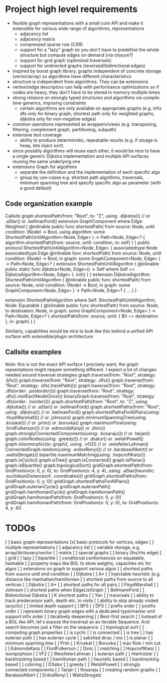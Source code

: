 # Project high level requirements
- flexible graph representations with a small core API and make it extensible for various wide range of algorithms, representations
  - adjacency list
  - adjacency matrix
  - compressed sparse row (CSR)
  - support for a "lazy" graph so you don't have to predefine the whole structure but compute edges on demand (via closure?)
  - support for grid graph (optimized traversals)
  - support for undirected graphs (reversed/bidirectional edges)
- inspired by boost graph library, graphs independent of concrete storage (vector/array) so algorithms have different characteristics
- structure is independent from algorithms. They can be extensions
- vertext/edge descriptors can help with performance optimizations so if nodes are heavy, they don't have to be stored in memory multiple times
- strong reliance on strongly typed structures and algorithms via compile time generics, imposing constraints
  - certain algorithms are only available on appropriate graphs (e.g. infix dfs only for binary graph, shortest path only for weighted graphs, dijkstra only for non-negative edges)
- common operations represented as wrappers/views (e.g. transposing, filtering, complement graph, partitioning, subpath)
- extensive test coverage
  - ability to produce deterministic, repeatable results (e.g. if stoage is heap, lets inject sort)
- since possibly algorithms will reuse each other, it would be nice to have a single generic Dijkstra implementation and multiple API surfaces reusing the same underlying one
- extensions Graph for algotihms
  - separate the definition and the implementation of each specific algo
  - group by use-cases e.g. shortest path algotihms, traversals, minimum spanning tree and specify specific algo as parameter (with a good default)


## Code organization example

Callsite graph.shortestPath(from: "Root", to: "Z", using: .dijkstra()) // or .aStar() or .bellmanFord()
extension GraphComponent where Edge: Weighted {
    @inlinable public func shortestPath(
        from source: Node,
        until condition: (Node) -> Bool,
        using algorithm: some ShortestPathUntilAlgorithm<Node, Edge>
    ) -> Path<Node, Edge>? {
        algorithm.shortestPath(from: source, until: condition, in: self)
    }
}
public protocol ShortestPathUntilAlgorithm<Node, Edge> {
    associatedtype Node
    associatedtype Edge
    @inlinable func shortestPath(
        from source: Node,
        until condition: (Node) -> Bool,
        in graph: some GraphComponent<Node, Edge>
    ) -> Path<Node, Edge>?
}
extension ShortestPathUntilAlgorithm {
    @inlinable public static func dijkstra<Node, Edge>() -> Self where Self == DijkstraAlgorithm<Node, Edge> {
        .init()
    }
}
extension DijkstraAlgorithm: ShortestPathUntilAlgorithm {
    @inlinable public func shortestPath(
        from source: Node,
        until condition: (Node) -> Bool,
        in graph: some GraphComponent<Node, Edge>
    ) -> Path<Node, Edge>? {
        ...
    }
}

extension ShortestPathAlgorithm where Self: ShortestPathUntilAlgorithm, Node: Equatable {
    @inlinable public func shortestPath(
       from source: Node,
       to destination: Node,
       in graph: some GraphComponent<Node, Edge>
   ) -> Path<Node, Edge>? {
       shortestPath(from: source, until: { $0 == destination }, in: graph)
    }
}

Similarly, capabilities would be nice to look like this behind a unified API surface with extensible/plugin architecture

## Callsite examples

Note: this is not the exact API surface I precisely want, the graph repsentations might require something different. I expect a lot of changes needed around traversal strategies
graph.traverse(from: "Root", strategy: .bfs())
graph.traverse(from: "Root", strategy: .dfs())
graph.traverse(from: "Root", strategy: .bfs(.trackPath()))
graph.traverse(from: "Root", strategy: .dfs(order: .postorder()))
graph.traverse(from: "Root", strategy: .dfs().visitEachNodeOnce())
binaryGraph.traverse(from: "Root", strategy: .dfs(order: .inorder()))
graph.shortestPath(from: "Root", to: "Z", using: .dijkstra()) // or .aStar() or .bellmanFord()
graph.shortestPaths(from: "Root", using: .dijkstra()) // or .bellmanFord()
graph.shortestPathsForAllPairs(using: .floydWarshall()) // or .johnson()
graph.minimumSpanningTree(using: .kruskal()) // or .prim() or .boruvka()
graph.maximumFlow(using: .fordFulkerson()) // or .edmondsKarp() or .dinic()
graph.stronglyConnectedComponents(using: .kosaraju()) // or .tarjan()
graph.colorNodes(using: .greedy()) // or .dsatur() or .welshPowell()
graph.isIsomorphic(to: graph2, using: .vf2()) // or .weisfeilerLehman()
ConnectedGraph.random(using: .erdosRenyi()) // or .barabasiAlbert() or .wattsStrogatz()
bipartite.maximumMatching(using: .hopcroftKarp())
graph.isCyclic()
graph.isTree()
graph.isConnected()
graph.isPlanar()
graph.isBipartite()
graph.topologicalSort()
gridGraph.shortestPath(from: GridPosition(x: 0, y: 0), to: GridPosition(x: 4, y: 4), using: .aStar(heuristic: .euclideanDistance(of: \.coordinates)))
gridGraph.shortestPaths(from: GridPosition(x: 0, y: 0))
gridGraph.shortestPathsForAllPairs()
gridGraph.eulerianCycle()
gridGraph.eulerianPath()
gridGraph.hamiltonianCycle()
gridGraph.hamiltonianPath()
gridGraph.hamiltonianPath(from: GridPosition(x: 0, y: 0))
gridGraph.hamiltonianPath(from: GridPosition(x: 0, y: 0), to: GridPosition(x: 4, y: 4))

# TODOs
[ ] basic graph representations
  [x] basic protocols for vertices, edges
  [ ] multiple representations
    [ ] adjacency list
      [ ] variable storage, e.g. array/dictionary/vector
    [ ] matrix
  [ ] special graphs
    [ ] binary (lhs/rhs edge)
    [ ] grid
    [ ] lazy
    [ ] bipartite
[ ] conditional conformances on equatable, hashable
[ ] property maps like BGL to store weights, capacities etc for algos
[ ] extensions on graph to support various algos
  [ ] shortest paths from source until end condition
    [ ] Dijkstra
    [ ] A*
      [ ] Injectable heuristic (e.g. distance like manhattan/hamiltonian
  [ ] shortest paths from source to all vertices
    [ ] Dijkstra
    [ ] A*
  [ ] shortest paths for all pairs
    [ ] FloydWarshall
    [ ] Johnson
  [ ] shortest paths when EdgeListGraph
    [ ] BellmannFord
    [ ] Bidirectional Dijkstra
  [ ] K shortest paths
    [ ] Yen
  [ ] traversals
    [ ] ability to track predecessor path, depth etc. in visits
    [ ] ability to skip already visited (acyclic)
    [ ] limited depth support
    [ ] BFS
    [ ] DFS
      [ ] prefix order
      [ ] postfix order
      [ ] represent binary graph edges with a dedicated type/marker and support infix order
      [ ] iteratively deepening
    [ ] Best-first search
    [ ] Instead of a BGL like API, let's expose the traversal as an iterable Sequence. And search becomes just a filter on the sequence.
  [ ] topological sort
  [ ] computing graph properties
    [ ] is cyclic
    [ ] is connected
    [ ] is tree
    [ ] has eulerian path
    [ ] has eulerian cycle
    [ ] satisfied dirac / ore
    [ ] is planar
  [ ] minimum spanning tree
    [ ] Prim
    [ ] Kruskal
    [ ] Boruvka
  [ ] max flow / min cut
    [ ] EdmondsKarp
    [ ] FordFulkerson
    [ ] Dinic
  [ ] matching
    [ ] HopcroftKarp
  [ ] isomprphism
    [ ] VF2
    [ ] WeisfeilerLehman
  [ ] eulerian path
    [ ] Hierholzer
    [ ] backtracking based
  [ ] hamiltonian path
    [ ] heuristic based
    [ ] backtracking based
  [ ] coloring
    [ ] DSatur
    [ ] greedy
    [ ] WelshPowell
  [ ] strongly connected components
    [ ] Tarjan
    [ ] Kosaraju
  [ ] creating random graphs
    [ ] BarabasiAlbert
    [ ] ErdosRenyi
    [ ] WattsStrogatz
